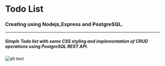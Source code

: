 # Todo List
### Creating using Nodejs,Express and PostgreSQL.
---
##### Simple Todo list with some CSS styling and implementation of CRUD operations using PostgreSQL REST API.

![alt text](https://github.com/GouthamSurendran/Todo-List-Postgresql-NodeJS/blob/master/demo.png)
